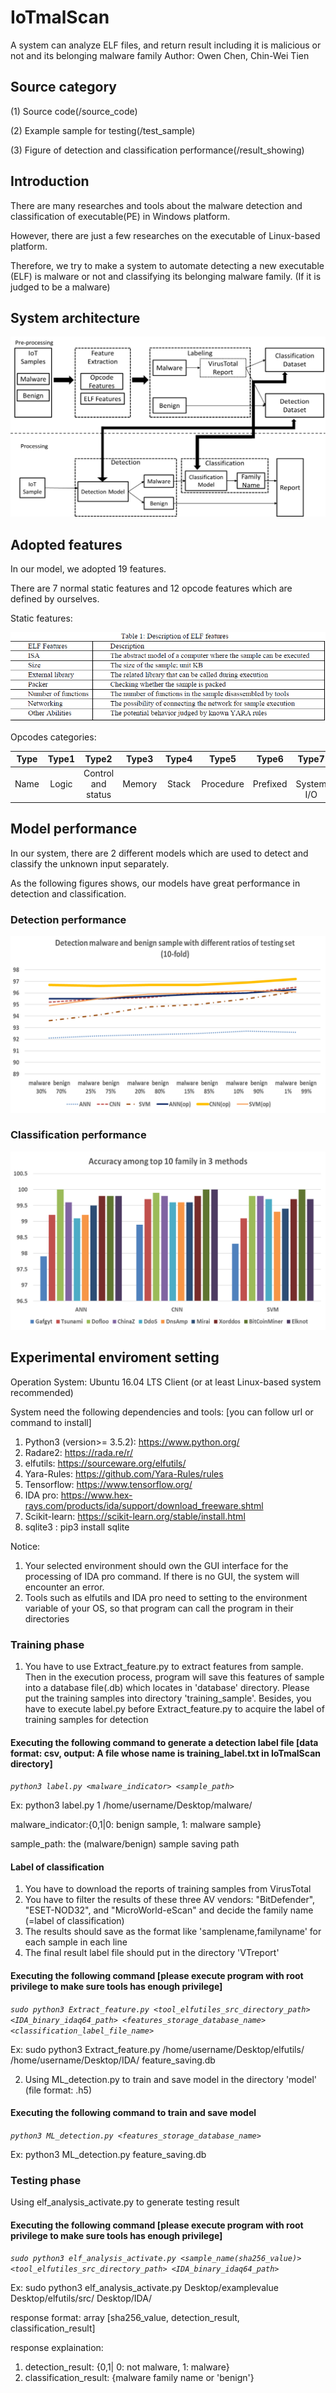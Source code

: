 # IoTmalScan
A system can analyze ELF files, and return result including it is malicious or not and its belonging malware family
Author: Owen Chen, Chin-Wei Tien

## Source category

(1) Source code(/source_code)

(2) Example sample for testing(/test_sample)

(3) Figure of detection and classification performance(/result_showing)

## Introduction 

There are many researches and tools about the malware detection and classification of executable(PE) in Windows platform.

However, there are just a few researches on the executable of Linux-based platform. 

Therefore, we try to make a system to automate detecting a new executable (ELF) is malware or not and classifying its belonging malware family. (If it is judged to be a malware)

## System architecture

![](https://github.com/fire78625/IoTmalScan/blob/master/result_showing/Figure1.png)

## Adopted features

In our model, we adopted 19 features.

There are 7 normal static features and 12 opcode features which are defined by ourselves.

Static features:

![](https://github.com/fire78625/IoTmalScan/blob/master/result_showing/Figure17.png)

Opcodes categories:

| Type | Type1 | Type2 | Type3 | Type4 | Type5 | Type6 | Type7 | Type8 | Type9 | Type10 | Type11 | Type12 |
|:-----:|:------:|:------:|:------:|:------:|:------:|:------:|:------:|:------:|:------:|:-------:|:-------:|:-------:|
| Name | Logic | Control and status | Memory | Stack | Procedure | Prefixed |　System I/O | Arithmetic | System | Branch | Execution time | Others |

## Model performance

In our system, there are 2 different models which are used to detect and classify the unknown input separately.

As the following figures shows, our models have great performance in detection and classification.

### Detection performance
![](https://github.com/fire78625/IoTmalScan/blob/master/result_showing/Figure10.png)

### Classification performance
![](https://github.com/fire78625/IoTmalScan/blob/master/result_showing/Figure11.png)

## Experimental enviroment setting

Operation System: Ubuntu 16.04 LTS Client (or at least Linux-based system recommended)

System need the following dependencies and tools: [you can follow url or command to install]
1. Python3 (version>= 3.5.2): https://www.python.org/
2. Radare2: https://rada.re/r/
3. elfutils: https://sourceware.org/elfutils/
4. Yara-Rules: https://github.com/Yara-Rules/rules
5. Tensorflow: https://www.tensorflow.org/
6. IDA pro: https://www.hex-rays.com/products/ida/support/download_freeware.shtml
7. Scikit-learn: https://scikit-learn.org/stable/install.html
8. sqlite3 : pip3 install sqlite

Notice:
1. Your selected environment should own the GUI interface for the processing of IDA pro command. If there is no GUI, the system will encounter an error.
2. Tools such as elfutils and IDA pro need to setting to the environment variable of your OS, so that program can call the program in their directories

### Training phase

1. You have to use Extract_feature.py to extract features from sample. Then in the execution process, program will save this features of sample into a database file(.db) which locates in 'database' directory. Please put the training samples into directory 'training_sample'. Besides, you have to execute label.py before Extract_feature.py to acquire the label of training samples for detection 

#### Executing the following command to generate a detection label file [data format: csv, output: A file whose name is training_label.txt in IoTmalScan directory]

*`python3 label.py <malware_indicator> <sample_path>`*

Ex: python3 label.py 1 /home/username/Desktop/malware/

malware_indicator:{0,1|0: benign sample, 1: malware sample}

sample_path: the (malware/benign) sample saving path

#### Label of classification

1. You have to download the reports of training samples from VirusTotal
2. You have to filter the results of these three AV vendors: "BitDefender", "ESET-NOD32", and "MicroWorld-eScan" and decide the family name (=label of classification)
3. The results should save as the format like 'samplename,familyname' for each sample in each line 
4. The final result label file should put in the directory 'VTreport'

#### Executing the following command [please execute program with root privilege to make sure tools has enough privilege]

*`sudo python3 Extract_feature.py <tool_elfutiles_src_directory_path> <IDA_binary_idaq64_path> <features_storage_database_name> <classification_label_file_name>`*

Ex: sudo python3 Extract_feature.py /home/username/Desktop/elfutils/ /home/username/Desktop/IDA/ feature_saving.db

2. Using ML_detection.py to train and save model in the directory 'model' (file format: .h5)

#### Executing the following command to train and save model

*`python3 ML_detection.py <features_storage_database_name>`*

Ex: python3 ML_detection.py feature_saving.db

### Testing phase

Using elf_analysis_activate.py to generate testing result

#### Executing the following command [please execute program with root privilege to make sure tools has enough privilege]

*`sudo python3 elf_analysis_activate.py <sample_name(sha256_value)> <tool_elfutiles_src_directory_path> <IDA_binary_idaq64_path>`*

Ex: sudo python3 elf_analysis_activate.py Desktop/examplevalue Desktop/elfutils/src/ Desktop/IDA/

response format: array [sha256_value, detection_result, classification_result]

response explaination: 
1. detection_result: {0,1| 0: not malware, 1: malware}
2. classification_result: {malware family name or 'benign'}


